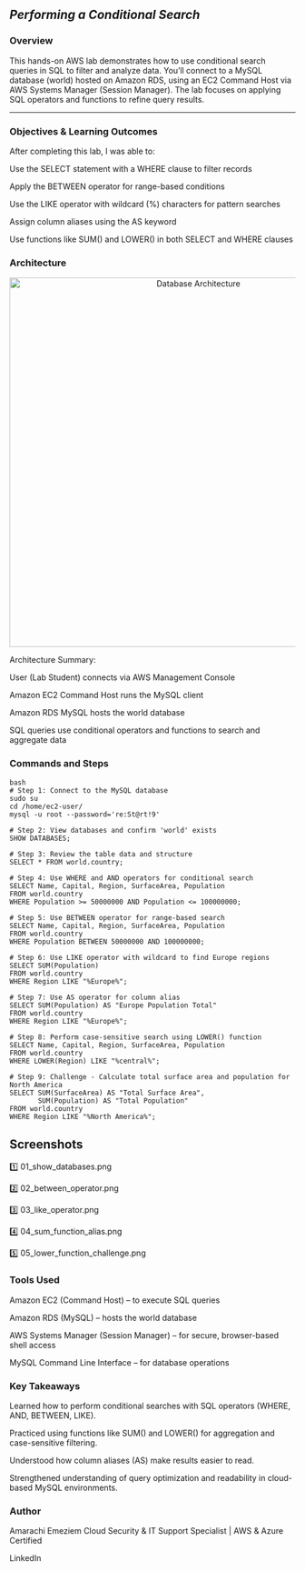 ## *Performing a Conditional Search*
### **Overview**

This hands-on AWS lab demonstrates how to use conditional search queries in SQL to filter and analyze data.
You’ll connect to a MySQL database (world) hosted on Amazon RDS, using an EC2 Command Host via AWS Systems Manager (Session Manager).
The lab focuses on applying SQL operators and functions to refine query results.

---

### **Objectives & Learning Outcomes**

After completing this lab, I was able to:

Use the SELECT statement with a WHERE clause to filter records

Apply the BETWEEN operator for range-based conditions

Use the LIKE operator with wildcard (%) characters for pattern searches

Assign column aliases using the AS keyword

Use functions like SUM() and LOWER() in both SELECT and WHERE clauses


### **Architecture**
<p align="center"> <img src="architecture/database-lab-architecture.png" alt="Database Architecture" width="650"/> </p>

Architecture Summary:

User (Lab Student) connects via AWS Management Console

Amazon EC2 Command Host runs the MySQL client

Amazon RDS MySQL hosts the world database

SQL queries use conditional operators and functions to search and aggregate data

### **Commands and Steps** 
```
bash
# Step 1: Connect to the MySQL database
sudo su
cd /home/ec2-user/
mysql -u root --password='re:St@rt!9'

# Step 2: View databases and confirm 'world' exists
SHOW DATABASES;

# Step 3: Review the table data and structure
SELECT * FROM world.country;

# Step 4: Use WHERE and AND operators for conditional search
SELECT Name, Capital, Region, SurfaceArea, Population 
FROM world.country 
WHERE Population >= 50000000 AND Population <= 100000000;

# Step 5: Use BETWEEN operator for range-based search
SELECT Name, Capital, Region, SurfaceArea, Population 
FROM world.country 
WHERE Population BETWEEN 50000000 AND 100000000;

# Step 6: Use LIKE operator with wildcard to find Europe regions
SELECT SUM(Population) 
FROM world.country 
WHERE Region LIKE "%Europe%";

# Step 7: Use AS operator for column alias
SELECT SUM(Population) AS "Europe Population Total" 
FROM world.country 
WHERE Region LIKE "%Europe%";

# Step 8: Perform case-sensitive search using LOWER() function
SELECT Name, Capital, Region, SurfaceArea, Population 
FROM world.country 
WHERE LOWER(Region) LIKE "%central%";

# Step 9: Challenge - Calculate total surface area and population for North America
SELECT SUM(SurfaceArea) AS "Total Surface Area", 
       SUM(Population) AS "Total Population" 
FROM world.country 
WHERE Region LIKE "%North America%";
```

## **Screenshots**

1️⃣ 01_show_databases.png


2️⃣ 02_between_operator.png


3️⃣ 03_like_operator.png


4️⃣ 04_sum_function_alias.png


5️⃣ 05_lower_function_challenge.png


### **Tools Used**

Amazon EC2 (Command Host) – to execute SQL queries

Amazon RDS (MySQL) – hosts the world database

AWS Systems Manager (Session Manager) – for secure, browser-based shell access

MySQL Command Line Interface – for database operations

### **Key Takeaways**

Learned how to perform conditional searches with SQL operators (WHERE, AND, BETWEEN, LIKE).

Practiced using functions like SUM() and LOWER() for aggregation and case-sensitive filtering.

Understood how column aliases (AS) make results easier to read.

Strengthened understanding of query optimization and readability in cloud-based MySQL environments.

### **Author**

Amarachi Emeziem
Cloud Security & IT Support Specialist | AWS & Azure Certified

LinkedIn
 
